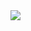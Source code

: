 <img align="right" src="https://github-readme-stats.vercel.app/api?username=zhaozhentao&show_icons=true&icon_color=CE1D2D&text_color=718096&bg_color=ffffff" />

<!--
**zhaozhentao/zhaozhentao** is a ✨ _special_ ✨ repository because its `README.md` (this file) appears on your GitHub profile.

Here are some ideas to get you started:

- 🔭 I’m currently working on ...
- 🌱 I’m currently learning ...
- 👯 I’m looking to collaborate on ...
- 🤔 I’m looking for help with ...
- 💬 Ask me about ...
- 📫 How to reach me: ...
- 😄 Pronouns: ...
- ⚡ Fun fact: ...
-->
